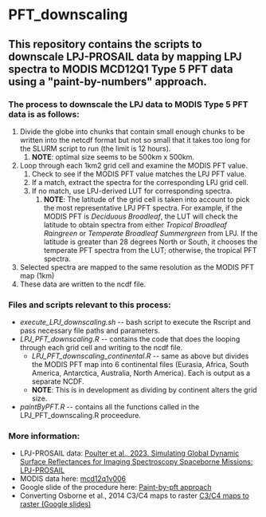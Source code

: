 # PFT_downscaling
## This repository contains the scripts to downscale LPJ-PROSAIL data by mapping LPJ spectra to MODIS MCD12Q1 Type 5 PFT data using a "paint-by-numbers" approach.

### The process to downscale the LPJ data to MODIS Type 5 PFT data is as follows:
1. Divide the globe into chunks that contain small enough chunks to be written into the netcdf format but not so small that it takes too long for the SLURM script to run (the limit is 12 hours).
    1. **NOTE**: optimal size seems to be 500km x 500km.
2. Loop through each 1km2 grid cell and examine the MODIS PFT value.
    1. Check to see if the MODIS PFT value matches the LPJ PFT value.
    2. If a match, extract the spectra for the corresponding LPJ grid cell.
    3. If no match, use LPJ-derived LUT for corresponding spectra.
       1. **NOTE**: The latitude of the grid cell is taken into account to pick the most representative LPJ PFT spectra. For example, if the MODIS PFT is _Deciduous Broadleaf_, the LUT will check the latitude to obtain spectra from either _Tropical Broadleaf Raingreen_ or _Temperate Broadleaf Summergreen_ from LPJ. If the latitude is greater than 28 degrees North or South, it chooses the temperate PFT spectra from the LUT; otherwise, the tropical PFT spectra.
3. Selected spectra are mapped to the same resolution as the MODIS PFT map (1km)
4. These data are written to the ncdf file.

### Files and scripts relevant to this process:
- _execute_LPJ_downscaling.sh_ -- bash script to execute the Rscript and pass necessary file paths and parameters.
- _LPJ_PFT_downscaling.R_ -- contains the code that does the looping through each grid cell and writing to the ncdf file.
    - _LPJ_PFT_downscaling_continental.R_ -- same as above but divides the MODIS PFT map into 6 continental files (Eurasia, Africa, South America, Antarctica, Australia, North America). Each is output as a separate NCDF.
    - **NOTE**: This is in development as dividing by continent alters the grid size.
- _paintByPFT.R_ -- contains all the functions called in the LPJ_PFT_downscaling.R proceedure. 

### More information: 
- LPJ-PROSAIL data: [Poulter et al., 2023. Simulating Global Dynamic Surface Reflectances for Imaging Spectroscopy Spaceborne Missions: LPJ-PROSAIL](https://onlinelibrary.wiley.com/doi/abs/10.1029/2022JG006935)
- MODIS data here: [mcd12q1v006](https://lpdaac.usgs.gov/products/mcd12q1v006/)
- Google slide of the procedure here: [Paint-by-pft approach](https://docs.google.com/presentation/d/1Wh_hnF6Rc1M3smSVDY1JST_kC6i_KZisgWF26pYTGco/edit?usp=sharing)
- Converting Osborne et al., 2014 C3/C4 maps to raster [C3/C4 maps to raster (Google slides)](https://docs.google.com/presentation/d/1uqTXW6YhO1ElM9dWfYKILRdiZLqmt65eBLENwC-Wz8I/edit?usp=sharing)
